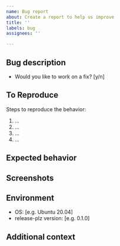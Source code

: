 ```yaml
---
name: Bug report
about: Create a report to help us improve
title: ''
labels: bug
assignees: ''

---
```


## Bug description

<!-- A clear and concise description of what the bug is. -->

- Would you like to work on a fix? [y/n]

## To Reproduce

<!--
Make sure you are able to reproduce the bug in the main branch, too.
Please try to reproduce the bug in a small example repository.
Certain bugs can be reproduced locally running `release-plz update`.
-->

Steps to reproduce the behavior:

1. ...
2. ...
3. ...
4. ...

## Expected behavior

<!-- A clear and concise description of what you expected to happen. -->

## Screenshots

<!-- If applicable, add screenshots to help explain your problem. -->

## Environment

<!-- Please fill the following information. -->

- OS: [e.g. Ubuntu 20.04]
- release-plz version: [e.g. 0.1.0]

## Additional context

<!-- Add any other context about the problem here. -->

